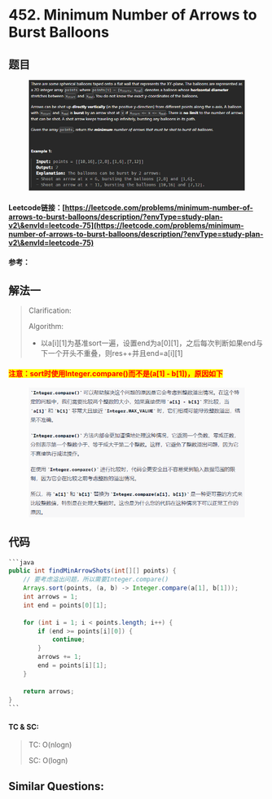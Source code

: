 # 452. Minimum Number of Arrows to Burst Balloons

## 题目

<figure><img src="../../.gitbook/assets/image (1) (1) (1) (1) (1) (1).png" alt=""><figcaption></figcaption></figure>

#### Leetcode链接：[https://leetcode.com/problems/minimum-number-of-arrows-to-burst-balloons/description/?envType=study-plan-v2\&envId=leetcode-75](https://leetcode.com/problems/minimum-number-of-arrows-to-burst-balloons/description/?envType=study-plan-v2\&envId=leetcode-75)

#### 参考：

## 解法一

> Clarification:&#x20;
>
> Algorithm:&#x20;
>
> * 以a\[i]\[1]为基准sort一遍，设置end为a\[0]\[1]，之后每次判断如果end与下一个开头不重叠，则res++并且end=a\[i]\[1]

#### <mark style="color:red;">注意：sort时使用Integer.compare()而不是(a\[1] - b\[1])，原因如下</mark>

<figure><img src="../../.gitbook/assets/image (2) (1) (1) (1) (1) (1).png" alt=""><figcaption></figcaption></figure>

## 代码

````java
```java
public int findMinArrowShots(int[][] points) {
    // 要考虑溢出问题，所以需要Integer.compare()
    Arrays.sort(points, (a, b) -> Integer.compare(a[1], b[1]));
    int arrows = 1;
    int end = points[0][1];

    for (int i = 1; i < points.length; i++) {
        if (end >= points[i][0]) {
            continue;
        }
        arrows += 1;
        end = points[i][1];
    }

    return arrows;
}
```
````

#### TC & SC:&#x20;

> TC: O(nlogn)
>
> SC: O(logn)

## **Similar Questions:**&#x20;
